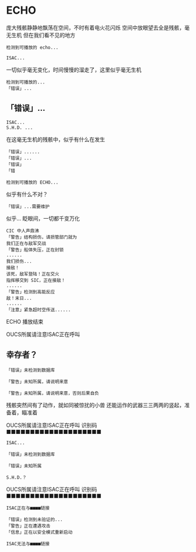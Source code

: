 # ECHO

庞大残骸静静地飘荡在空间，不时有着电火花闪烁
空间中放眼望去全是残骸，毫无生机
但在我们看不见的地方

```text
检测到可播放的 echo...

ISAC...
```

一切似乎毫无变化，时间慢慢的溜走了，这里似乎毫无生机

```text
检测到可播放的...
「错误」...
```

## 「错误」...

```text
ISAC...
S.H.D. ...
```

在这毫无生机的残骸中，似乎有什么在发生

```text
「错误」......
「错误」...
「错误」
「错

检测到可播放的 ECHO...
```

似乎有什么不对？

```text
「错误」...需要维护
```

似乎...
眨眼间，一切都千变万化

```text
CIC 中人声鼎沸
「警告」结构损伤，请损管部门就为
我们正在与敌军交战
「警告」船体失压，正在封锁
......
我们损伤...
接敌！
该死，敌军登陆！正在交火
指挥移交到 SIC，正在接敌！
......
「警告」检测到高能反应
敌！末日...
......
「注意」紧急超时空传送......
```

ECHO 播放结束

OUCS所属请注意ISAC正在呼叫


## 幸存者？

```text
「错误」未检测到数据库

「警告」未知所属，请说明来意

「警告」未知所属，请说明来意，否则后果自负
```

残骸突然间有了动作，就如同被惊扰的小兽
还能运作的武器三三两两的竖起，准备着，瞄准着

OUCS所属请注意ISAC正在呼叫
识别码 ■■■■■■■■■■■■■■■■■■■■

```text
ISAC...

「错误」未检测到数据库

「错误」未知所属

S.H.D.？
```

OUCS所属请注意ISAC正在呼叫
识别码 ■■■■■■■■■■■■■■■■■■■■

```text
ISAC正在与■■■■链接

「错误」检测到未验证的...
「警告」正在遭遇攻击
「信息」正在以安全模式重新启动

ISAC无法与■■■■链接
```
